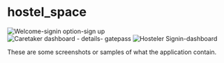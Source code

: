 # hostel_space

![Welcome-signin option-sign up](https://user-images.githubusercontent.com/71597128/118801870-1e353580-b8bf-11eb-8553-f8b9db14569a.jpeg)
![Caretaker dashboard - details- gatepass](https://user-images.githubusercontent.com/71597128/118801882-1ffef900-b8bf-11eb-90ce-afa5da1049e0.jpeg)
![Hosteler Signin-dashboard](https://user-images.githubusercontent.com/71597128/118801886-20978f80-b8bf-11eb-9893-a12c61e05492.jpeg)

These are some screenshots or samples of what the application contain.

